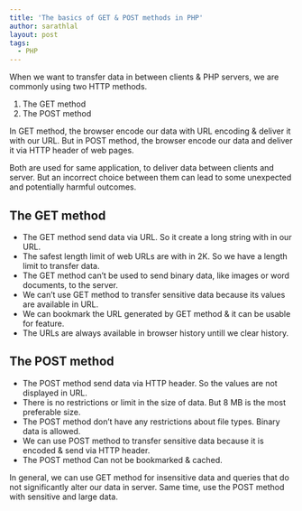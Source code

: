 ```yaml
---
title: 'The basics of GET & POST methods in PHP'
author: sarathlal
layout: post
tags:
  - PHP
---
```

When we want to transfer data in between clients & PHP servers, we are commonly using two HTTP methods.

1.  The GET method
2.  The POST method

In GET method, the browser encode our data with URL encoding & deliver it with our URL. But in POST method, the browser encode our data and deliver it via HTTP header of web pages.

Both are used for same application, to deliver data between clients and server. But an incorrect choice between them can lead to some unexpected and potentially harmful outcomes.

##  The GET method

*   The GET method send data via URL. So it create a long string with in our URL.
*   The safest length limit of web URLs are with in 2K. So we have a length limit to transfer data.
*   The GET method can&#8217;t be used to send binary data, like images or word documents, to the server.
*   We can&#8217;t use GET method to transfer sensitive data because its values are available in URL.
*   We can bookmark the URL generated by GET method & it can be usable for feature.
*   The URLs are always available in browser history untill we clear history.

##  The POST method

*   The POST method send data via HTTP header. So the values are not displayed in URL.
*   There is no restrictions or limit in the size of data. But 8 MB is the most preferable size.
*   The POST method don&#8217;t have any restrictions about file types. Binary data is allowed.
*   We can use POST method to transfer sensitive data because it is encoded & send via HTTP header.
*   The POST method Can not be bookmarked & cached.

In general, we can use GET method for insensitive data and queries that do not significantly alter our data in server. Same time, use the POST method with sensitive and large data.
